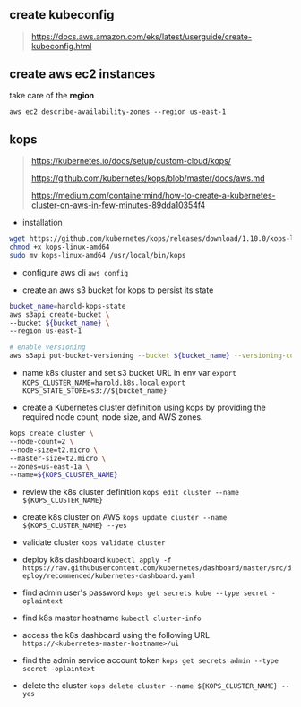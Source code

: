 #

## create kubeconfig

> https://docs.aws.amazon.com/eks/latest/userguide/create-kubeconfig.html

## create aws ec2 instances

take care of the **region**

`aws ec2 describe-availability-zones --region us-east-1`

## kops

> https://kubernetes.io/docs/setup/custom-cloud/kops/
>
> https://github.com/kubernetes/kops/blob/master/docs/aws.md
>
> https://medium.com/containermind/how-to-create-a-kubernetes-cluster-on-aws-in-few-minutes-89dda10354f4

* installation

```bash
wget https://github.com/kubernetes/kops/releases/download/1.10.0/kops-linux-amd64
chmod +x kops-linux-amd64
sudo mv kops-linux-amd64 /usr/local/bin/kops
```

* configure aws cli
  `aws config`

* create an aws s3 bucket for kops to persist its state

```bash
bucket_name=harold-kops-state
aws s3api create-bucket \
--bucket ${bucket_name} \
--region us-east-1

# enable versioning
aws s3api put-bucket-versioning --bucket ${bucket_name} --versioning-configuration Status=Enabled
```

* name k8s cluster and set s3 bucket URL in env var
    `export KOPS_CLUSTER_NAME=harold.k8s.local`
    `export KOPS_STATE_STORE=s3://${bucket_name}`

* create a Kubernetes cluster definition using kops by providing the required node count, node size, and AWS zones.

```bash
kops create cluster \
--node-count=2 \
--node-size=t2.micro \
--master-size=t2.micro \
--zones=us-east-1a \
--name=${KOPS_CLUSTER_NAME}
```

* review the k8s cluster definition
    `kops edit cluster --name ${KOPS_CLUSTER_NAME}`

* create k8s cluster on AWS
    `kops update cluster --name ${KOPS_CLUSTER_NAME} --yes`

* validate cluster
    `kops validate cluster`

* deploy k8s dashboard
    `kubectl apply -f https://raw.githubusercontent.com/kubernetes/dashboard/master/src/deploy/recommended/kubernetes-dashboard.yaml`

* find admin user's password
    `kops get secrets kube --type secret -oplaintext`

* find k8s master hostname
    `kubectl cluster-info`

* access the k8s dashboard using the following URL
    `https://<kubernetes-master-hostname>/ui`

* find the admin service account token
    `kops get secrets admin --type secret -oplaintext`

* delete the cluster
    `kops delete cluster --name ${KOPS_CLUSTER_NAME} --yes`
